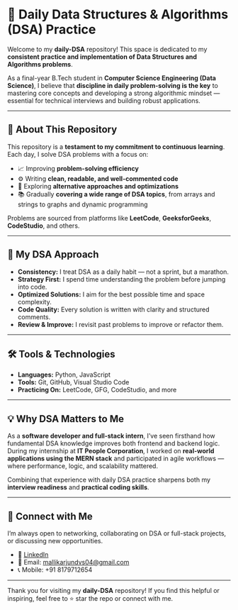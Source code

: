 # 📘 Daily Data Structures & Algorithms (DSA) Practice

Welcome to my **daily-DSA** repository! This space is dedicated to my **consistent practice and implementation of Data Structures and Algorithms problems**.

As a final-year B.Tech student in **Computer Science Engineering (Data Science)**, I believe that **discipline in daily problem-solving is the key** to mastering core concepts and developing a strong algorithmic mindset — essential for technical interviews and building robust applications.

---

## 📌 About This Repository

This repository is a **testament to my commitment to continuous learning**. Each day, I solve DSA problems with a focus on:

- 📈 Improving **problem-solving efficiency**
- ⚙️ Writing **clean, readable, and well-commented code**
- 🔁 Exploring **alternative approaches and optimizations**
- 📚 Gradually **covering a wide range of DSA topics**, from arrays and strings to graphs and dynamic programming

Problems are sourced from platforms like **LeetCode**, **GeeksforGeeks**, **CodeStudio**, and others.

---

## 🧠 My DSA Approach

- **Consistency:** I treat DSA as a daily habit — not a sprint, but a marathon.
- **Strategy First:** I spend time understanding the problem before jumping into code.
- **Optimized Solutions:** I aim for the best possible time and space complexity.
- **Code Quality:** Every solution is written with clarity and structured comments.
- **Review & Improve:** I revisit past problems to improve or refactor them.

---

## 🛠️ Tools & Technologies

- **Languages:** Python, JavaScript  
- **Tools:** Git, GitHub, Visual Studio Code  
- **Practicing On:** LeetCode, GFG, CodeStudio, and more

---

## 💡 Why DSA Matters to Me

As a **software developer and full-stack intern**, I’ve seen firsthand how fundamental DSA knowledge improves both frontend and backend logic. During my internship at **IT People Corporation**, I worked on **real-world applications using the MERN stack** and participated in agile workflows — where performance, logic, and scalability mattered.

Combining that experience with daily DSA practice sharpens both my **interview readiness** and **practical coding skills**.

---

## 🤝 Connect with Me

I’m always open to networking, collaborating on DSA or full-stack projects, or discussing new opportunities.

- 🔗 [LinkedIn](https://www.linkedin.com/in/d-v-s-mallikarjun-aa775832a)
- 📧 Email: mallikarjundvs04@gmail.com
- 📞 Mobile: +91 8179712654

---

Thank you for visiting my **daily-DSA** repository! If you find this helpful or inspiring, feel free to ⭐ star the repo or connect with me.
